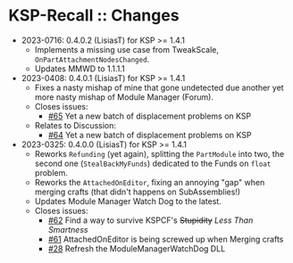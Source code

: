 # KSP-Recall :: Changes

* 2023-0716: 0.4.0.2 (LisiasT) for KSP >= 1.4.1
	+ Implements a missing use case from TweakScale, `OnPartAttachmentNodesChanged`.
	+ Updates MMWD to 1.1.1.1
* 2023-0408: 0.4.0.1 (LisiasT) for KSP >= 1.4.1
	+ Fixes a nasty mishap of mine that gone undetected due another yet more nasty mishap of Module Manager (Forum).
	+ Closes issues:
		- [#65](https://github.com/net-lisias-ksp/KSP-Recall/issues/65) Yet a new batch of displacement problems on KSP
	+ Relates to Discussion:
		- [#64](https://github.com/net-lisias-ksp/KSP-Recall/issues/65) Yet a new batch of displacement problems on KSP
* 2023-0325: 0.4.0.0 (LisiasT) for KSP >= 1.4.1
	+ Reworks `Refunding` (yet again), splitting the `PartModule` into two, the second one (`StealBackMyFunds`) dedicated to the Funds on `float` problem.
	+ Reworks the `AttachedOnEditor`, fixing an annoying "gap" when merging crafts (that didn't happens on SubAssemblies!)
	+ Updates Module Manager Watch Dog to the latest.
	+ Closes issues:
		- [#62](https://github.com/net-lisias-ksp/KSP-Recall/issues/62) Find a way to survive KSPCF's ~~Stupidity~~ *Less Than Smartness*
		- [#61](https://github.com/net-lisias-ksp/KSP-Recall/issues/61) AttachedOnEditor is being screwed up when Merging crafts
		- [#28](https://github.com/net-lisias-ksp/KSP-Recall/issues/28) Refresh the ModuleManagerWatchDog DLL

